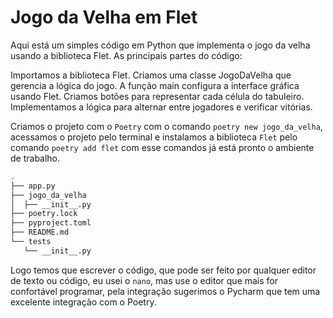 # Jogo da Velha em Flet

Aqui está um simples código em Python que implementa o jogo da velha usando a biblioteca Flet.
As principais partes do código:

Importamos a biblioteca Flet.
Criamos uma classe JogoDaVelha que gerencia a lógica do jogo.
A função main configura a interface gráfica usando Flet.
Criamos botões para representar cada célula do tabuleiro.
Implementamos a lógica para alternar entre jogadores e verificar vitórias.

Criamos o projeto com o `Poetry` com o comando `poetry new jogo_da_velha`, acessamos o projeto pelo terminal e instalamos a biblioteca `Flet` pelo comando `poetry add flet` com esse comandos já está pronto o ambiente de trabalho.
```bash
.
├── app.py
├── jogo_da_velha
│  ├── __init__.py
├── poetry.lock
├── pyproject.toml
├── README.md
└── tests
   └── __init__.py
```

Logo temos que escrever o código, que pode ser feito por qualquer editor de texto ou código, eu usei o `nano`, mas use o editor que mais for confortável programar, pela integração sugerimos o Pycharm que tem uma excelente integração com o Poetry.


